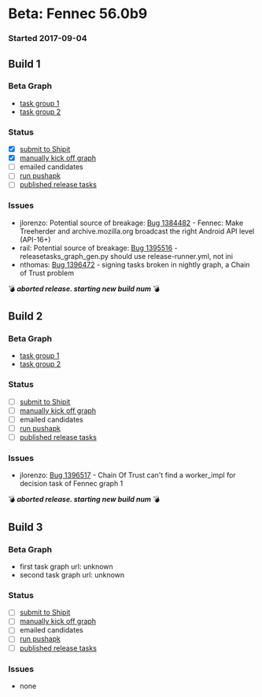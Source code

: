 # Beta: Fennec 56.0b9

### Started 2017-09-04

## Build 1

### Beta Graph
- [task group 1](https://tools.taskcluster.net/push-inspector/#/cZl-gqPpRwi7i70380hMxg)
- [task group 2](https://tools.taskcluster.net/push-inspector/#/dkTyxu_OT6auOGjYNGpS_g)

### Status
- [x] [submit to Shipit](https://wiki.mozilla.org/Release:Release_Automation_on_Mercurial:Starting_a_Release#Submit_to_Ship_It)
- [x] [manually kick off graph](https://github.com/mozilla/releasewarrior/blob/master/how-tos/fennec-temp-relpro.md#start-off-the-fennec-graph)
- [ ] emailed candidates
- [ ] [run pushapk](https://github.com/mozilla/releasewarrior/blob/master/how-tos/fennec-temp-relpro.md#run-pushapk-manually)
- [ ] [published release tasks](https://wiki.mozilla.org/Release:Release_Automation_on_Mercurial:Updates_through_Shipping#Post-release_tasks)

### Issues
- jlorenzo: Potential source of breakage: [Bug 1384482](https://bugzilla.mozilla.org/show_bug.cgi?id=1384482) - Fennec: Make Treeherder and archive.mozilla.org broadcast the right Android API level (API-16+)
- rail: Potential source of breakage: [Bug 1395516](https://bugzilla.mozilla.org/show_bug.cgi?id=1395516) - releasetasks_graph_gen.py should use release-runner.yml, not ini
- nthomas: [Bug 1396472](https://bugzil.la/1396472) - signing tasks broken in nightly graph, a Chain of Trust problem

:bomb: _**aborted release. starting new build num**_ :bomb:

## Build 2

### Beta Graph
- [task group 1](https://tools.taskcluster.net/push-inspector/#/fOOcKf2qQlixNT1ctM39zQ)
- [task group 2](https://tools.taskcluster.net/push-inspector/#/BLJjrsnZTJmIvDBW0xCx7A)

### Status
- [ ] [submit to Shipit](https://wiki.mozilla.org/Release:Release_Automation_on_Mercurial:Starting_a_Release#Submit_to_Ship_It)
- [ ] [manually kick off graph](https://github.com/mozilla/releasewarrior/blob/master/how-tos/fennec-temp-relpro.md#start-off-the-fennec-graph)
- [ ] emailed candidates
- [ ] [run pushapk](https://github.com/mozilla/releasewarrior/blob/master/how-tos/fennec-temp-relpro.md#run-pushapk-manually)
- [ ] [published release tasks](https://wiki.mozilla.org/Release:Release_Automation_on_Mercurial:Updates_through_Shipping#Post-release_tasks)

### Issues
- jlorenzo: [Bug 1396517](https://bugzil.la/1396517) - Chain Of Trust can't find a worker_impl for decision task of Fennec graph 1

:bomb: _**aborted release. starting new build num**_ :bomb:

## Build 3

### Beta Graph
- first task graph url: unknown
- second task graph url: unknown

### Status
- [ ] [submit to Shipit](https://wiki.mozilla.org/Release:Release_Automation_on_Mercurial:Starting_a_Release#Submit_to_Ship_It)
- [ ] [manually kick off graph](https://github.com/mozilla/releasewarrior/blob/master/how-tos/fennec-temp-relpro.md#start-off-the-fennec-graph)
- [ ] emailed candidates
- [ ] [run pushapk](https://github.com/mozilla/releasewarrior/blob/master/how-tos/fennec-temp-relpro.md#run-pushapk-manually)
- [ ] [published release tasks](https://wiki.mozilla.org/Release:Release_Automation_on_Mercurial:Updates_through_Shipping#Post-release_tasks)

### Issues
- none


